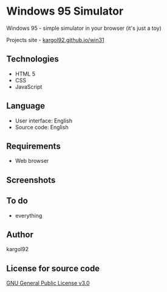 Windows 95 Simulator
=====================
Windows 95 - simple simulator in your browser (it's just a toy)

Projects site - [kargol92.github.io/win31](https://kargol92.github.io/win95)

Technologies
------------
* HTML 5
* CSS
* JavaScript

Language
--------
* User interface: English
* Source code: English

Requirements
------------
* Web browser

Screenshots
-----------

To do
-----
* everything

Author
------
kargol92

License for source code
-----------------------
[GNU General Public License v3.0](https://github.com/kargol92/cmd.sh/blob/master/LICENSE)
